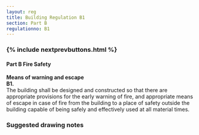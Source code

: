 ```yaml
---
layout: reg
title: Building Regulation B1
section: Part B
regulationno: B1
---
```


<div class="panel panel-primary">
  <div class="panel-heading">
    <h3 class="panel-title">
      {% include nextprevbuttons.html %}
        <h4>Part B Fire Safety</h4>
    </h3>
  </div>
  <div class="panel-body">
    <p>
        <strong>Means of warning and escape</strong><br>
        <strong>B1.</strong><br>
            The building shall be designed and constructed so that there are appropriate provisions for the early warning of fire, and appropriate means of escape in case of fire from the building to a place of safety outside the building capable of being safely and effectively used at all material times.
    </p>
  </div>
</div>



### Suggested drawing notes